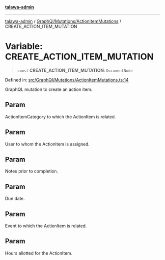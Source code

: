 [**talawa-admin**](../../../../README.md)

***

[talawa-admin](../../../../README.md) / [GraphQl/Mutations/ActionItemMutations](../README.md) / CREATE\_ACTION\_ITEM\_MUTATION

# Variable: CREATE\_ACTION\_ITEM\_MUTATION

> `const` **CREATE\_ACTION\_ITEM\_MUTATION**: `DocumentNode`

Defined in: [src/GraphQl/Mutations/ActionItemMutations.ts:14](https://github.com/gautam-divyanshu/talawa-admin/blob/9fec1eef6a4674b14f6abe30e3be3844537d8dc2/src/GraphQl/Mutations/ActionItemMutations.ts#L14)

GraphQL mutation to create an action item.

## Param

ActionItemCategory to which the ActionItem is related.

## Param

User to whom the ActionItem is assigned.

## Param

Notes prior to completion.

## Param

Due date.

## Param

Event to which the ActionItem is related.

## Param

Hours allotted for the ActionItem.
